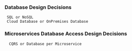### Database Design Decisions

     SQL or NoSQL
     Cloud Database or OnPremises Database
     
### Microservices Database Access Design Decisions

      CQRS or Database per Microservice
